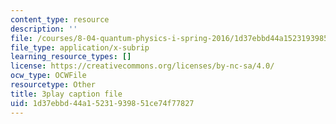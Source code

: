 ```yaml
---
content_type: resource
description: ''
file: /courses/8-04-quantum-physics-i-spring-2016/1d37ebbd44a15231939851ce74f77827_3368145.vtt
file_type: application/x-subrip
learning_resource_types: []
license: https://creativecommons.org/licenses/by-nc-sa/4.0/
ocw_type: OCWFile
resourcetype: Other
title: 3play caption file
uid: 1d37ebbd-44a1-5231-9398-51ce74f77827
---
```

